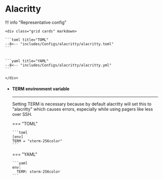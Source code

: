 # Alacritty

!!! info "Representative config"

    <div class="grid cards" markdown>

    ```toml title="TOML"
    --8<-- "includes/Configs/alacritty/alacritty.toml"
    ```


    ```yaml title="YAML"
    --8<-- "includes/Configs/alacritty/alacritty.yml"
    ```

    </div>

<div class="grid cards" markdown>

-   #### TERM environment variable

    ---

    Setting TERM is necessary because by default alacritty will set this to "alacritty" which causes errors, especially while using pagers like less over SSH.

    === "TOML"

        ```toml
        [env]
        TERM = "xterm-256color"
        ```

    === "YAML"

        ```yaml
        env:
          TERM: xterm-256color
        ```


</div>
